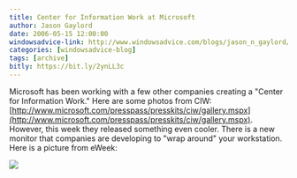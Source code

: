 ```yaml
---
title: Center for Information Work at Microsoft
author: Jason Gaylord
date: 2006-05-15 12:00:00
windowsadvice-link: http://www.windowsadvice.com/blogs/jason_n_gaylord/archive/2006/05/15/Microsoft-Center-of-Information-Work-Monitor-Preview.aspx
categories: [windowsadvice-blog]
tags: [archive]
bitly: https://bit.ly/2ynLL3c
---
```


Microsoft has been working with a few other companies creating a "Center for Information Work." Here are some photos from CIW: [http://www.microsoft.com/presspass/presskits/ciw/gallery.mspx](http://www.microsoft.com/presspass/presskits/ciw/gallery.mspx). However, this week they released something even cooler. There is a new monitor that companies are developing to "wrap around" your workstation. Here is a picture from eWeek:  
  
![](https://cdn.jasongaylord.com/images/2006/05/15/wrap-around-workstation.gif)